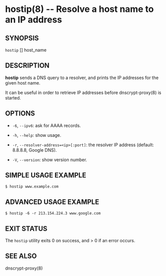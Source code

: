 hostip(8) -- Resolve a host name to an IP address
=================================================

## SYNOPSIS

`hostip` [<options>] host_name

## DESCRIPTION

**hostip** sends a DNS query to a resolver, and prints the IP
addresses for the given host name.

It can be useful in order to retrieve IP addresses before
dnscrypt-proxy(8) is started.

## OPTIONS

  * `-6`, `--ipv6`: ask for AAAA records.

  * `-h`, `--help`: show usage.

  * `-r`, `--resolver-address=<ip>[:port]`: the resolver IP address
(default: 8.8.8.8, Google DNS).

  * `-V`, `--version`: show version number.

## SIMPLE USAGE EXAMPLE

    $ hostip www.example.com

## ADVANCED USAGE EXAMPLE

    $ hostip -6 -r 213.154.224.3 www.google.com

## EXIT STATUS

The `hostip` utility exits 0 on success, and > 0 if an error occurs.

## SEE ALSO

dnscrypt-proxy(8)
